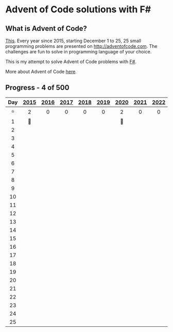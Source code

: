 ﻿# Advent of Code solutions with F#

## What is Advent of Code?

[This](https://adventofcode.com). Every year since 2015, starting December 1 to 25, 25 small programming problems are
presented on http://adventofcode.com. The challenges are fun to solve in programming language of your choice.

This is my attempt to solve Advent of Code problems with [F#](https://fsharp.org/).

More about Advent of Code [here](https://adventofcode.com/about).

## Progress - 4 of 500

|  Day   | [2015](Year2015)  | [2016](Year2016) | [2017](Year2017) | [2018](Year2018) | [2019](Year2019) | [2020](Year2020)  | [2021](Year2021) | [2022](Year2022) | [2023](Year2023) | [2024](Year2024) |
|:------:|:-----------------:|:----------------:|:----------------:|:----------------:|:----------------:|:-----------------:|:----------------:|:----------------:|:----------------:|:----------------:|
| :star: |         2         |        0         |        0         |        0         |        0         |         2         |        0         |        0         |        0         |        0         |
|   1    | :1st_place_medal: |                  |                  |                  |                  | :1st_place_medal: |                  |                  |                  |                  |
|   2    |                   |                  |                  |                  |                  |                   |                  |                  |                  |                  |
|   3    |                   |                  |                  |                  |                  |                   |                  |                  |                  |                  |
|   4    |                   |                  |                  |                  |                  |                   |                  |                  |                  |                  |
|   5    |                   |                  |                  |                  |                  |                   |                  |                  |                  |                  |
|   6    |                   |                  |                  |                  |                  |                   |                  |                  |                  |                  |
|   7    |                   |                  |                  |                  |                  |                   |                  |                  |                  |                  |
|   8    |                   |                  |                  |                  |                  |                   |                  |                  |                  |                  |
|   9    |                   |                  |                  |                  |                  |                   |                  |                  |                  |                  |
|   10   |                   |                  |                  |                  |                  |                   |                  |                  |                  |                  |
|   11   |                   |                  |                  |                  |                  |                   |                  |                  |                  |                  |
|   12   |                   |                  |                  |                  |                  |                   |                  |                  |                  |                  |
|   13   |                   |                  |                  |                  |                  |                   |                  |                  |                  |                  |
|   14   |                   |                  |                  |                  |                  |                   |                  |                  |                  |                  |
|   15   |                   |                  |                  |                  |                  |                   |                  |                  |                  |                  |
|   16   |                   |                  |                  |                  |                  |                   |                  |                  |                  |                  |
|   17   |                   |                  |                  |                  |                  |                   |                  |                  |                  |                  |
|   18   |                   |                  |                  |                  |                  |                   |                  |                  |                  |                  |
|   19   |                   |                  |                  |                  |                  |                   |                  |                  |                  |                  |
|   20   |                   |                  |                  |                  |                  |                   |                  |                  |                  |                  |
|   21   |                   |                  |                  |                  |                  |                   |                  |                  |                  |                  |
|   22   |                   |                  |                  |                  |                  |                   |                  |                  |                  |                  |
|   23   |                   |                  |                  |                  |                  |                   |                  |                  |                  |                  |
|   24   |                   |                  |                  |                  |                  |                   |                  |                  |                  |                  |
|   25   |                   |                  |                  |                  |                  |                   |                  |                  |                  |                  |                |